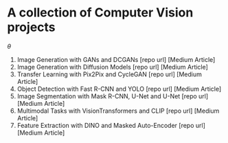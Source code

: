 # A collection of Computer Vision projects
$\theta$
1) Image Generation with GANs and DCGANs [repo url] [Medium Article]
2) Image Generation with Diffusion Models [repo url] [Medium Article]
3) Transfer Learning with Pix2Pix and CycleGAN [repo url] [Medium Article]
4) Object Detection with Fast R-CNN and YOLO [repo url] [Medium Article]
5) Image Segmentation with Mask R-CNN, U-Net and U-Net [repo url] [Medium Article]
6) Multimodal Tasks with VisionTransformers and CLIP [repo url] [Medium Article]
7) Feature Extraction with DINO and Masked Auto-Encoder [repo url] [Medium Article]
